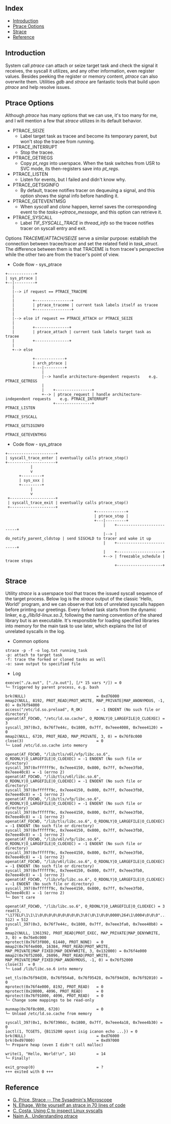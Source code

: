 ## Index

- [Introduction](#introduction)
- [Ptrace Options](#ptrace-options)
- [Strace](#strace)
- [Reference](#reference)

## <a name="introduction"></a> Introduction

System call *ptrace* can attach or seize target task and check the signal it receives, the syscall it utilizes, and any other information, even register values. 
Besides peeking the register or memory content, *ptrace* can also overwrite them. 
Utilities *gdb* and *strace* are fantastic tools that build upon *ptrace* and help resolve issues.

## <a name="ptrace-options"></a> Ptrace Options

Although *ptrace* has many options that we can use, it's too many for me, and I will mention a few that *strace* utilizes in its default behavior.
- PTRACE_SEIZE
   - Label target task as tracee and become its temporary parent, but won't stop the tracee from running.
- PTRACE_INTERRUPT
   - Stop the tracee.
- PTRACE_GETREGS
   - Copy *pt_regs* into userspace. When the task switches from USR to SVC mode, its then-registers save into *pt_regs*.
- PTRACE_LISTEN
   - Listen for events, but I failed and didn't know why.
- PTRACE_GETSIGINFO
   - By default, tracee notifies tracer on dequeuing a signal, and this option shows the signal info before handling it.
- PTRACE_GETEVENTMSG
   - When *syscall* and *clone* happen, kernel saves the corresponding event to the *tasks->ptrace_message*, and this option can retrieve it.
- PTRACE_SYSCALL
   - Label *TIF_SYSCALL_TRACE* in *thread_info* so the tracee notifies tracer on syscall entry and exit.

Options _TRACEME/ATTACH/SEIZE_ serve a similar purpose: establish the connection between tracee/tracer and set the related field in _task_struct_. 
The difference between them is that TRACEME is from tracee's perspective while the other two are from the tracer's point of view.

- Code flow - sys_ptrace

```
+------------+                                                                                             
| sys_ptrace |                                                                                             
+--|---------+                                                                                             
   |                                                                                                       
   |--> if request == PTRACE_TRACEME                                                                       
   |                                                                                                       
   |        +----------------+                                                                             
   |        | ptrace_traceme | current task labels itself as tracee                                        
   |        +----------------+                                                                             
   |                                                                                                       
   |--> else if request == PTRACE_ATTACH or PTRACE_SEIZE                                                   
   |                                                                                                       
   |        +---------------+                                                                              
   |        | ptrace_attach | current task labels target task as tracee                                    
   |        +---------------+                                                                              
   |                                                                                                       
   +--> else                                                                                               
                                                                                                           
            +-------------+                                                                                
            | arch_ptrace |                                                                                
            +---|---------+                                                                                
                |                                                                                          
                |--> handle architecture-dependent requests    e.g. PTRACE_GETREGS                         
                |                                                                                          
                |    +----------------+                                                                    
                +--> | ptrace_request | handle architecture-independent requests    e.g. PTRACE_INTERRUPT  
                     +----------------+                                                  PTRACE_LISTEN     
                                                                                         PTRACE_SYSCALL    
                                                                                         PTRACE_GETSIGINFO 
                                                                                         PTRACE_GETEVENTMSG                          
```

- Code flow - sys_ptrace

```
+---------------------+                                                                                           
| syscall_trace_enter | eventually calls ptrace_stop()                                                            
+---------------------+                                                                                           
           |                                                                                                      
           v                                                                                                      
      +---------+                                                                                                 
      | sys_xxx |                                                                                                 
      +---------+                                                                                                 
           |                                                                                                      
           v                                                                                                      
 +--------------------+                                                                                           
 | syscall_trace_exit | eventually calls ptrace_stop()                                                            
 +--------------------+                                                                                           
                                       +-------------+                                                            
                                       | ptrace_stop |                                                            
                                       +---|---------+                                                            
                                           |    +--------------------------+                                      
                                           |--> | do_notify_parent_cldstop | send SIGCHLD to tracer and wake it up
                                           |    +--------------------------+                                      
                                           |    +--------------------+                                            
                                           +--> | freezable_schedule | tracee stops                               
                                                +--------------------+                                            
```

## <a name="strace"></a> Strace

Utility _strace_ is a userspace tool that traces the issued syscall sequence of the target process. 
Below log is the _strace_ output of the classic 'Hello, World!' program, and we can observe that lots of unrelated syscalls happen before printing our greetings. 
Every forked task starts from the dynamic linker, e.g.,_/lib/ld-linux.so.3_, following the naming convention of the shared library but is an executable. 
It's responsible for loading specified libraries into memory for the main task to use later, which explains the list of unrelated syscalls in the log.

- Common options

```
strace -p -f -o log.txt running_task
-p: attach to target task
-f: trace the forked or cloned tasks as well
-o: save output to specified file
```

- Log

```
execve("./a.out", ["./a.out"], [/* 15 vars */]) = 0
└─ Triggered by parent process, e.g. bash

brk(NULL)                               = 0xd76000
mmap2(NULL, 8192, PROT_READ|PROT_WRITE, MAP_PRIVATE|MAP_ANONYMOUS, -1, 0) = 0x76f94000
access("/etc/ld.so.preload", R_OK)      = -1 ENOENT (No such file or directory)
openat(AT_FDCWD, "/etc/ld.so.cache", O_RDONLY|O_LARGEFILE|O_CLOEXEC) = 3
syscall_397(0x3, 0x76f7e44c, 0x1800, 0x7ff, 0x7eee4008, 0x7eee4120) = 0
mmap2(NULL, 6720, PROT_READ, MAP_PRIVATE, 3, 0) = 0x76f8c000
close(3)                                = 0
└─ Load /etc/ld.so.cache into memory

openat(AT_FDCWD, "/lib/tls/v6l/vfp/libc.so.6", O_RDONLY|O_LARGEFILE|O_CLOEXEC) = -1 ENOENT (No such file or directory)
syscall_397(0xffffff9c, 0x7eee4150, 0x800, 0x7ff, 0x7eee3fb0, 0x7eee40c8) = -1 (errno 2)
openat(AT_FDCWD, "/lib/tls/v6l/libc.so.6", O_RDONLY|O_LARGEFILE|O_CLOEXEC) = -1 ENOENT (No such file or directory)
syscall_397(0xffffff9c, 0x7eee4150, 0x800, 0x7ff, 0x7eee3fb0, 0x7eee40c8) = -1 (errno 2)
openat(AT_FDCWD, "/lib/tls/vfp/libc.so.6", O_RDONLY|O_LARGEFILE|O_CLOEXEC) = -1 ENOENT (No such file or directory)
syscall_397(0xffffff9c, 0x7eee4150, 0x800, 0x7ff, 0x7eee3fb0, 0x7eee40c8) = -1 (errno 2)
openat(AT_FDCWD, "/lib/tls/libc.so.6", O_RDONLY|O_LARGEFILE|O_CLOEXEC) = -1 ENOENT (No such file or directory)
syscall_397(0xffffff9c, 0x7eee4150, 0x800, 0x7ff, 0x7eee3fb0, 0x7eee40c8) = -1 (errno 2)
openat(AT_FDCWD, "/lib/v6l/vfp/libc.so.6", O_RDONLY|O_LARGEFILE|O_CLOEXEC) = -1 ENOENT (No such file or directory)
syscall_397(0xffffff9c, 0x7eee4150, 0x800, 0x7ff, 0x7eee3fb0, 0x7eee40c8) = -1 (errno 2)
openat(AT_FDCWD, "/lib/v6l/libc.so.6", O_RDONLY|O_LARGEFILE|O_CLOEXEC) = -1 ENOENT (No such file or directory)
syscall_397(0xffffff9c, 0x7eee4150, 0x800, 0x7ff, 0x7eee3fb0, 0x7eee40c8) = -1 (errno 2)
openat(AT_FDCWD, "/lib/vfp/libc.so.6", O_RDONLY|O_LARGEFILE|O_CLOEXEC) = -1 ENOENT (No such file or directory)
syscall_397(0xffffff9c, 0x7eee4150, 0x800, 0x7ff, 0x7eee3fb0, 0x7eee40c8) = -1 (errno 2)
└─ Don't care

openat(AT_FDCWD, "/lib/libc.so.6", O_RDONLY|O_LARGEFILE|O_CLOEXEC) = 3
read(3, "\177ELF\1\1\1\0\0\0\0\0\0\0\0\0\3\0(\0\1\0\0\0000\264\1\0004\0\0\0"..., 512) = 512
syscall_397(0x3, 0x76f7e44c, 0x1800, 0x7ff, 0x7eee3fa0, 0x7eee40b8) = 0
mmap2(NULL, 1361392, PROT_READ|PROT_EXEC, MAP_PRIVATE|MAP_DENYWRITE, 3, 0) = 0x76e0c000
mprotect(0x76f3f000, 61440, PROT_NONE)  = 0
mmap2(0x76f4e000, 16384, PROT_READ|PROT_WRITE, MAP_PRIVATE|MAP_FIXED|MAP_DENYWRITE, 3, 0x132000) = 0x76f4e000
mmap2(0x76f52000, 26096, PROT_READ|PROT_WRITE, MAP_PRIVATE|MAP_FIXED|MAP_ANONYMOUS, -1, 0) = 0x76f52000
close(3)  = 0
└─ Load /lib/libc.so.6 into memory

set_tls(0x76f94d30, 0x76f954a8, 0x76f95428, 0x76f94d30, 0x76f92010) = 0
mprotect(0x76f4e000, 8192, PROT_READ)   = 0
mprotect(0x20000, 4096, PROT_READ)      = 0
mprotect(0x76f91000, 4096, PROT_READ)   = 0
└─ Change some mappings to be read-only

munmap(0x76f8c000, 6720)                = 0
└─ Unload /etc/ld.so.cache from memory

syscall_397(0x1, 0x76f390dc, 0x1800, 0x7ff, 0x7eee4a18, 0x7eee4b30) = 0
ioctl(1, TCGETS, {B115200 opost isig icanon echo ...}) = 0
brk(NULL)                               = 0xd76000
brk(0xd97000)                           = 0xd97000
└─ Prepare heap (even I didn't call malloc)

write(1, "Hello, World!\n", 14)         = 14
└─ Finally!

exit_group(0)                           = ?
+++ exited with 0 +++
```

## <a name="reference"></a> Reference

- [G. Price, Strace -- The Sysadmin's Microscope](https://blogs.oracle.com/linux/post/strace-the-sysadmins-microscope)
- [N. Elhage, Write yourself an strace in 70 lines of code](https://blog.nelhage.com/2010/08/write-yourself-an-strace-in-70-lines-of-code/)
- [C. Costa, Using C to inspect Linux syscalls](https://ops.tips/gists/using-c-to-inspect-linux-syscalls/)
- [Naim A., Understanding ptrace](https://abda.nl/posts/understanding-ptrace/)




